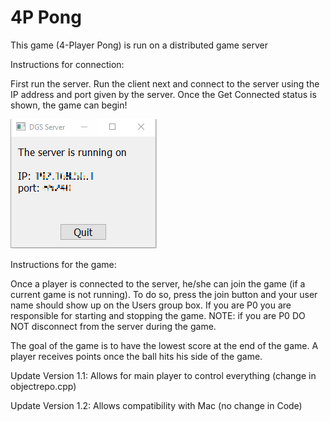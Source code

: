 # 4P Pong
This game (4-Player Pong) is run on a distributed game server

Instructions for connection:

First run the server.
Run the client next and connect to the server using the IP address and port given by the server.
Once the Get Connected status is shown, the game can begin!

![alt text](https://github.com/dl14/4P_Pong/blob/master/client_image.PNG)

Instructions for the game:

Once a player is connected to the server, he/she can join the game (if a current game is not running).
To do so, press the join button and your user name should show up on the Users group box.
If you are P0 you are responsible for starting and stopping the game.
NOTE: if you are P0 DO NOT disconnect from the server during the game.

The goal of the game is to have the lowest score at the end of the game.
A player receives points once the ball hits his side of the game.

Update Version 1.1:
Allows for main player to control everything (change in objectrepo.cpp)

Update Version 1.2:
Allows compatibility with Mac (no change in Code)
